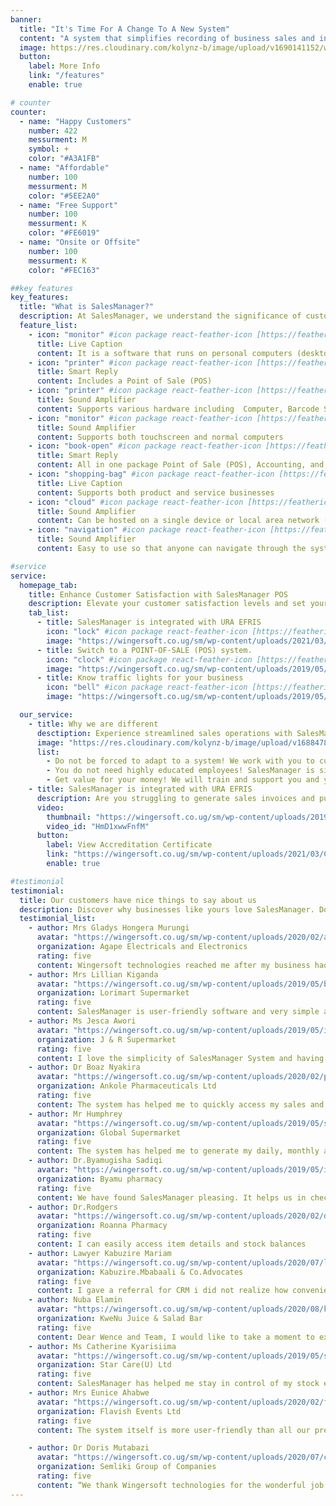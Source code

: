 ```yaml
---
banner:
  title: "It's Time For A Change To A New System"
  content: "A system that simplifies recording of business sales and inventory operations, saves you valuable time, and is backed by reliable support."
  image: https://res.cloudinary.com/kolynz-b/image/upload/v1690141152/wingerstore/wingersoft/Slide_1_Image-removebg-preview_nut5tv_xoloyi.png
  button:
    label: More Info
    link: "/features"
    enable: true

# counter
counter:
  - name: "Happy Customers"
    number: 422
    messurment: M
    symbol: +
    color: "#A3A1FB"
  - name: "Affordable"
    number: 100
    messurment: M
    color: "#5EE2A0"
  - name: "Free Support"
    number: 100
    messurment: K
    color: "#FE6019"
  - name: "Onsite or Offsite"
    number: 100
    messurment: K
    color: "#FEC163"

##key features
key_features:
  title: "What is SalesManager?"
  description: At SalesManager, we understand the significance of customer satisfaction in driving business success. That's why our feature-packed SalesManager POS system is designed to empower you in creating unforgettable customer experiences.
  feature_list:
    - icon: "monitor" #icon package react-feather-icon [https://feathericons.com/]
      title: Live Caption
      content: It is a software that runs on personal computers (desktops and laptops), smartphones, and  tablets
    - icon: "printer" #icon package react-feather-icon [https://feathericons.com/]
      title: Smart Reply
      content: Includes a Point of Sale (POS)
    - icon: "printer" #icon package react-feather-icon [https://feathericons.com/]
      title: Sound Amplifier
      content: Supports various hardware including  Computer, Barcode Scanner,Receipt Printer, Cash Drawer, Customer Stand
    - icon: "monitor" #icon package react-feather-icon [https://feathericons.com/]
      title: Sound Amplifier
      content: Supports both touchscreen and normal computers
    - icon: "book-open" #icon package react-feather-icon [https://feathericons.com/]
      title: Smart Reply
      content: All in one package Point of Sale (POS), Accounting, and Inventory
    - icon: "shopping-bag" #icon package react-feather-icon [https://feathericons.com/]
      title: Live Caption
      content: Supports both product and service businesses
    - icon: "cloud" #icon package react-feather-icon [https://feathericons.com/]
      title: Sound Amplifier
      content: Can be hosted on a single device or local area network (LAN) or in the cloud.
    - icon: "navigation" #icon package react-feather-icon [https://feathericons.com/]
      title: Sound Amplifier
      content: Easy to use so that anyone can navigate through the system effortlessly.

#service
service:
  homepage_tab:
    title: Enhance Customer Satisfaction with SalesManager POS
    description: Elevate your customer satisfaction levels and set yourself apart from the competition with SalesManager POS. Unlock the power of our robust features to create exceptional experiences that leave a lasting impression on your customers.
    tab_list:
      - title: SalesManager is integrated with URA EFRIS
        icon: "lock" #icon package react-feather-icon [https://feathericons.com/]
        image: "https://wingersoft.co.ug/sm/wp-content/uploads/2021/03/Flyer-EFRIS-SM_Website.png"
      - title: Switch to a POINT-OF-SALE (POS) system.
        icon: "clock" #icon package react-feather-icon [https://feathericons.com/]
        image: "https://wingersoft.co.ug/sm/wp-content/uploads/2019/05/wbms-system-logo.png"
      - title: Know traffic lights for your business
        icon: "bell" #icon package react-feather-icon [https://feathericons.com/]
        image: "https://wingersoft.co.ug/sm/wp-content/uploads/2019/05/Traffic-Lights.png"

  our_service:
    - title: Why we are different
      desctiption: Experience streamlined sales operations with SalesManager. Customize the system to match your requirements, eliminate complexity, and empower your team. No highly educated employees needed – SalesManager is user-friendly for all. Plus, get ongoing training and support, ensuring you get the most out of your investment. Discover SalesManager today.
      image: "https://res.cloudinary.com/kolynz-b/image/upload/v1688478435/wingerstore/wingersoft/Slide_2_Image-removebg-preview_kkkgge.png"
      list:
        - Do not be forced to adapt to a system! We work with you to customize SalesManager to cater for your needs.
        - You do not need highly educated employees! SalesManager is simple to use and can be used by anyone.
        - Get value for your money! We will train and support you and your employees whenever you need us.
    - title: SalesManager is integrated with URA EFRIS
      description: Are you struggling to generate sales invoices and push them to the Uganda Revenue Authority (URA) Electronic Invoicing System (EFRIS)?Help has arrived! Integrate your business with URA EFRIS in one day using SalesManager system.SalesManager has been tested thoroughly by URA and has been found to be compliant with all the URA EFRIS business requirements.
      video:
        thumbnail: "https://wingersoft.co.ug/sm/wp-content/uploads/2019/05/bigstock-Point-Of-Sale-System-For-Retai-227403136.jpg"
        video_id: "HmD1xwwFnfM"
      button:
        label: View Accreditation Certificate
        link: "https://wingersoft.co.ug/sm/wp-content/uploads/2021/03/CERTIFICATE-WINGERSOFT-TECHNOLOGIES-LTD-1.pdf"
        enable: true

#testimonial
testimonial:
  title: Our customers have nice things to say about us
  description: Discover why businesses like yours love SalesManager. Don't just take our word for it, read testimonials from our satisfied clients who have experienced the benefits firsthand.
  testimonial_list:
    - author: Mrs Gladys Hongera Murungi
      avatar: "https://wingersoft.co.ug/sm/wp-content/uploads/2020/02/agape.jpg"
      organization: Agape Electricals and Electronics
      rating: five
      content: Wingersoft technologies reached me after my business had suffered the consequences of lack of proper accountability. Wingersoft technologies as a team went ahead to train us on how to use this tailored-made system for my business. we no longer have to worry about stock and inventory numbers or how money comes in and leaves our archives. thank you for a dependable service! .
    - author: Mrs Lillian Kiganda
      avatar: "https://wingersoft.co.ug/sm/wp-content/uploads/2019/05/bigstock-Point-Of-Sale-System-For-Retai-227403136.jpg"
      organization: Lorimart Supermarket
      rating: five
      content: SalesManager is user-friendly software and very simple and easy to operate. The more you use it, the more you find it flexible and user friendly. Even better part is the approach of its team members who are always willing to take suggestions from us and improve the software even further.
    - author: Ms Jesca Awori
      avatar: "https://wingersoft.co.ug/sm/wp-content/uploads/2019/05/item-mgt-good.jpg"
      organization: J & R Supermarket
      rating: five
      content: I love the simplicity of SalesManager System and having control of it where I don’t have to be at the business. When I use SalesManager System to access my data, I can do it from the comfort of my home..
    - author: Dr Boaz Nyakira
      avatar: "https://wingersoft.co.ug/sm/wp-content/uploads/2020/02/pharmacy.jpg"
      organization: Ankole Pharmaceuticals Ltd
      rating: five
      content: The system has helped me to quickly access my sales and check the expiry dates of my inventory. It has also helped me to easily access the prices of my items at time of sale rather than checking on price tags..
    - author: Mr Humphrey
      avatar: "https://wingersoft.co.ug/sm/wp-content/uploads/2019/05/sales-chain.png"
      organization: Global Supermarket
      rating: five
      content: The system has helped me to generate my daily, monthly and yearly transaction reports..
    - author: Dr.Byamugisha Sadiqi
      avatar: "https://wingersoft.co.ug/sm/wp-content/uploads/2019/05/images.png"
      organization: Byamu pharmacy
      rating: five
      content: We have found SalesManager pleasing. It helps us in checking drugs that are in stock and prices.
    - author: Dr.Rodgers
      avatar: "https://wingersoft.co.ug/sm/wp-content/uploads/2020/02/download.jpg"
      organization: Roanna Pharmacy
      rating: five
      content: I can easily access item details and stock balances
    - author: Lawyer Kabuzire Mariam
      avatar: "https://wingersoft.co.ug/sm/wp-content/uploads/2020/07/logo-kabuzire.png"
      organization: Kabuzire.Mbabaali & Co.Advocates
      rating: five
      content: I gave a referral for CRM i did not realize how convenient their on cloud service is to my business especially during this COVID 19 lock down. Best still is the support from the team. Thank you Wingersoft! your support team is awesome and timely and for that i will recommend you with confidence.
    - author: Nuba Elamin
      avatar: "https://wingersoft.co.ug/sm/wp-content/uploads/2020/08/kwenu-150x150.png"
      organization: KweNu Juice & Salad Bar
      rating: five
      content: Dear Wence and Team, I would like to take a moment to extend my gratitude to you and your team for walking with us as we transition from an analogue way of collecting and keeping our business records. Your point of sale system has changed the way we do business, we don't have a hip of paper work in the office and extracting data is now so easy! But above all, your patience and flexibility to work with the many changes we wanted is very appreciated. I will always recommend you with confidence!
    - author: Ms Catherine Kyarisiima
      avatar: "https://wingersoft.co.ug/sm/wp-content/uploads/2019/05/sales-chain.png"
      organization: Star Care(U) Ltd
      rating: five
      content: SalesManager has helped me stay in control of my stock even when i am away, helps me predict my sales, the moving items to concentrate on stocking and the expenses to focus on curbing, i love that it is very easy to teach and i never have problems when i change staff.
    - author: Mrs Eunice Ahabwe
      avatar: "https://wingersoft.co.ug/sm/wp-content/uploads/2020/02/flavish.png"
      organization: Flavish Events Ltd
      rating: five
      content: The system itself is more user-friendly than all our previous POS systems we had tried. But most of it all is the customer care of the SalesManager team, they never get tired of supporting us they are always available to help and support any time we reach out to them, they always make sure we are running fine..

    - author: Dr Doris Mutabazi
      avatar: "https://wingersoft.co.ug/sm/wp-content/uploads/2020/07/cropped-logo-green-150x73.png"
      organization: Semliki Group of Companies
      rating: five
      content: “We thank Wingersoft technologies for the wonderful job in helping us develop a software for our inventory management. The team was professional and kept us on target and focused. They worked closely with us throughout the process. We are now able to monitor our raw materials, machine spare parts and finished stock levels easily. I have no reservation in recommending Wingersoft for development of customized inventory software for warehouses and manufacturers.” Doris Mutabazi Semliki Group of Companies.
---
```

